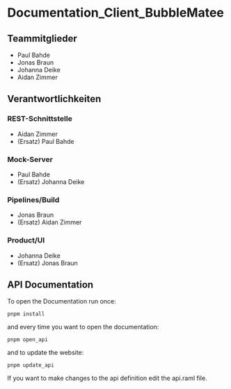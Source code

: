 # Documentation_Client_BubbleMatee

## Teammitglieder

- Paul Bahde
- Jonas Braun
- Johanna Deike
- Aidan Zimmer

## Verantwortlichkeiten

### REST-Schnittstelle

- Aidan Zimmer
- (Ersatz) Paul Bahde

### Mock-Server

- Paul Bahde
- (Ersatz) Johanna Deike

### Pipelines/Build

- Jonas Braun
- (Ersatz) Aidan Zimmer

### Product/UI

- Johanna Deike
- (Ersatz) Jonas Braun

## API Documentation

To open the Documentation run once:

```
pnpm install
```

and every time you want to open the documentation:

```
pnpm open_api
```

and to update the website:

```
pnpm update_api
```

If you want to make changes to the api definition edit the api.raml file.
